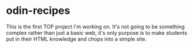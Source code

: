 # odin-recipes

This is the first TOP project I'm working on. It's not going to be something complex rather than just a basic web, it's only purpose is to make students put in their HTML knowledge and chops into a simple site.
